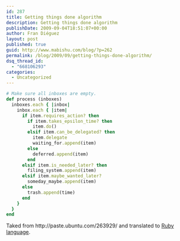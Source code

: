 ```yaml
---
id: 287
title: Getting things done algorithm
description: Getting things done algorithm
publishDate: 2009-09-04T18:51:07+00:00
author: Fran Diéguez
layout: post
published: true
guid: http://www.mabishu.com/blog/?p=262
permalink: /blog/2009/09/getting-things-done-algorithm/
dsq_thread_id:
  - "668106293"
categories:
  - Uncategorized
---
```

```ruby
# Make sure all inboxes are empty.
def process (inboxes)
  inboxes.each { |inbox|
    inbox.each { |item|
      if item.requires_action? then
        if item.takes_epsilon_time? then
          item.do()
        elsif item.can_be_delegated? then
          item.delegate
          waiting_for.append(item)
        else
          deferred.append(item)
        end
      elsif item.is_needed_later? then
        filing_system.append(item)
      elsif item.maybe_wanted_later?
        someday_maybe.append(item)
      else
        trash.append(time)
      end
    }
  }
end
```
<div class="aligncenter">
Taked from http://paste.ubuntu.com/263929/ and translated to <a title="Ruby Language Web site" href="http://www.ruby-lang.org/es/">Ruby language</a>.
</div>
